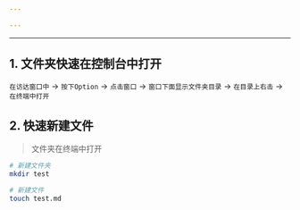 ```yaml
---

---
```

---

## **1. 文件夹快速在控制台中打开**

`在访达窗口中` -> `按下Option` -> `点击窗口` -> `窗口下面显示文件夹目录` 
-> `在目录上右击` -> `在终端中打开`
 
## **2. 快速新建文件**

> 文件夹在终端中打开

```bash
# 新建文件夹
mkdir test

# 新建文件
touch test.md
```